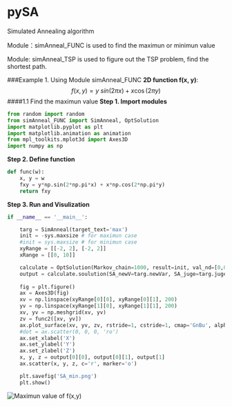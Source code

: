 # pySA
Simulated Annealing algorithm

Module：simAnneal_FUNC is used to find the maximun or minimun value

Module: simAnneal_TSP is used to figure out the TSP problem, find the shortest path.

###Example 1. Using Module simAnneal_FUNC 
**2D function f(x, y)**:  $$ f(x,y) = y\ sin(2 \pi x) + x\cos(2\pi y) $$
####1.1 Find the maximun value
**Step 1. Import modules**
```python
from random import random
from simAnneal_FUNC import SimAnneal, OptSolution
import matplotlib.pyplot as plt
import matplotlib.animation as animation
from mpl_toolkits.mplot3d import Axes3D
import numpy as np
```
**Step 2. Define function**
```python
def func(w):
    x, y = w
    fxy = y*np.sin(2*np.pi*x) + x*np.cos(2*np.pi*y)
    return fxy
```
**Step 3. Run and Visulization**
```python
if __name__ == '__main__':

    targ = SimAnneal(target_text='max')
    init = -sys.maxsize # for maximun case
    #init = sys.maxsize # for minimun case
    xyRange = [[-2, 2], [-2, 2]]
    xRange = [[0, 10]]

    calculate = OptSolution(Markov_chain=1000, result=init, val_nd=[0,0])
    output = calculate.soulution(SA_newV=targ.newVar, SA_juge=targ.juge, juge_text='max',ValueRange=xyRange, func=func2)
                        
    fig = plt.figure()
	ax = Axes3D(fig)
	xv = np.linspace(xyRange[0][0], xyRange[0][1], 200)
	yv = np.linspace(xyRange[1][0], xyRange[1][1], 200)
	xv, yv = np.meshgrid(xv, yv)
	zv = func2([xv, yv])
	ax.plot_surface(xv, yv, zv, rstride=1, cstride=1, cmap='GnBu', alpha=1)
	#dot = ax.scatter(0, 0, 0, 'ro')
	ax.set_xlabel('X')
	ax.set_ylabel('Y')
	ax.set_zlabel('Z')
	x, y, z = output[0][0], output[0][1], output[1]
	ax.scatter(x, y, z, c='r', marker='o')

	plt.savefig('SA_min.png')
	plt.show()
```
 ![Maximun value of f(x,y)](/home/zkj/github/pySA/SA_max.png  "Maximun")